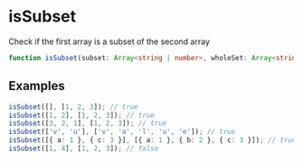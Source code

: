 # isSubset

Check if the first array is a subset of the second array

```typescript
function isSubset(subset: Array<string | number>, wholeSet: Array<string | number>): boolean;
```

## Examples

```typescript
isSubset([], [1, 2, 3]); // true
isSubset([1, 2], [1, 2, 3]); // true
isSubset([3, 2, 1], [1, 2, 3]); // true
isSubset(['v', 'u'], ['v', 'a', 'l', 'u', 'e']); // true
isSubset([{ a: 1 }, { c: 3 }], [{ a: 1 }, { b: 2 }, { c: 3 }]); // true
isSubset([1, 4], [1, 2, 3]); // false
```
